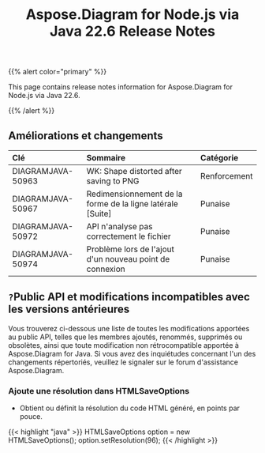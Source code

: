 ﻿---
title: Aspose.Diagram for Node.js via Java 22.6 Release Notes
type: docs
weight: 22
url: /fr/java/aspose-diagram-for-node-js-via-java-22-6-release-notes/
---
{{% alert color="primary" %}}

This page contains release notes information for Aspose.Diagram for Node.js via Java 22.6.

{{% /alert %}}
## **Améliorations et changements**  ##

|**Clé**|**Sommaire**|**Catégorie**|
|:- |:- |:- |
|DIAGRAMJAVA-50963|WK: Shape distorted after saving to PNG|Renforcement|
|DIAGRAMJAVA-50967|Redimensionnement de la forme de la ligne latérale [Suite]|Punaise|
|DIAGRAMJAVA-50972|API n'analyse pas correctement le fichier|Punaise|
|DIAGRAMJAVA-50974|Problème lors de l'ajout d'un nouveau point de connexion|Punaise|

## `?`**Public API et modifications incompatibles avec les versions antérieures**
Vous trouverez ci-dessous une liste de toutes les modifications apportées au public API, telles que les membres ajoutés, renommés, supprimés ou obsolètes, ainsi que toute modification non rétrocompatible apportée à Aspose.Diagram for Java. Si vous avez des inquiétudes concernant l'un des changements répertoriés, veuillez le signaler sur le forum d'assistance Aspose.Diagram.

### **Ajoute une résolution dans HTMLSaveOptions**
- Obtient ou définit la résolution du code HTML généré, en points par pouce.

{{< highlight "java" >}}
HTMLSaveOptions option = new HTMLSaveOptions();
option.setResolution(96);
{{< /highlight >}}
